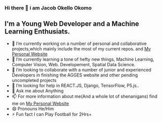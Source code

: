### Hi there 👋 i am Jacob Okello Okomo
## I'm a Young Web Developer and a Machine Learning Enthusiats.

- 🔭 I’m currently working on a number of personal and collaborative projects,which mainly include the most of my current repos. and [My Personal Website](http://okomojacob.herokuapp.com/) 
- 🌱 I’m currently learning a tone of hefty new things, Machine Learning, Computer Vision, Web. Developement, Spatial Data Science.
- 👯 I’m looking to collaborate with a number of junior and experienced Developers in finishing the AGGES website and other pending uncompleted projects
- 🤔 I’m looking for help in REACT.JS, Django, TensorFlow, P5.js..
- 💬 Ask me about Anything
- 📫 For more information about me(And a whole lot of shenanigans) find me on [My Personal Website](http://okomojacob.herokuapp.com/)
- 😄 Pronouns He/Him
- ⚡ Fun fact I can Play Football for 2Hrs+
